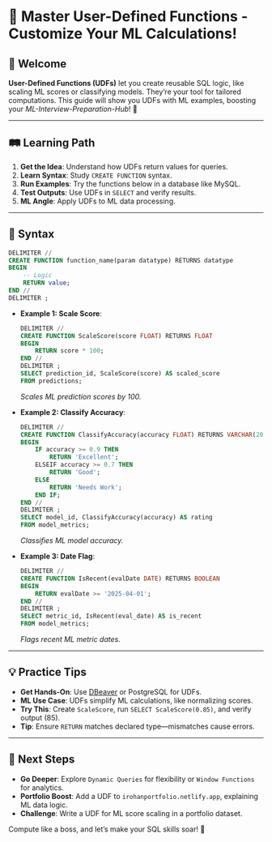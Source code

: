 # 🎉 Master User-Defined Functions - Customize Your ML Calculations!

## 🌟 Welcome

**User-Defined Functions (UDFs)** let you create reusable SQL logic, like scaling ML scores or classifying models. They’re your tool for tailored computations. This guide will show you UDFs with ML examples, boosting your *ML-Interview-Preparation-Hub*! 🚀

---

## 🛤️ Learning Path

1. **Get the Idea**: Understand how UDFs return values for queries.
2. **Learn Syntax**: Study `CREATE FUNCTION` syntax.
3. **Run Examples**: Try the functions below in a database like MySQL.
4. **Test Outputs**: Use UDFs in `SELECT` and verify results.
5. **ML Angle**: Apply UDFs to ML data processing.

---

## 📜 Syntax

```sql
DELIMITER //
CREATE FUNCTION function_name(param datatype) RETURNS datatype
BEGIN
    -- Logic
    RETURN value;
END //
DELIMITER ;
```

- **Example 1: Scale Score**:
  ```sql
  DELIMITER //
  CREATE FUNCTION ScaleScore(score FLOAT) RETURNS FLOAT
  BEGIN
      RETURN score * 100;
  END //
  DELIMITER ;
  SELECT prediction_id, ScaleScore(score) AS scaled_score
  FROM predictions;
  ```
  *Scales ML prediction scores by 100.*

- **Example 2: Classify Accuracy**:
  ```sql
  DELIMITER //
  CREATE FUNCTION ClassifyAccuracy(accuracy FLOAT) RETURNS VARCHAR(20)
  BEGIN
      IF accuracy >= 0.9 THEN
          RETURN 'Excellent';
      ELSEIF accuracy >= 0.7 THEN
          RETURN 'Good';
      ELSE
          RETURN 'Needs Work';
      END IF;
  END //
  DELIMITER ;
  SELECT model_id, ClassifyAccuracy(accuracy) AS rating
  FROM model_metrics;
  ```
  *Classifies ML model accuracy.*

- **Example 3: Date Flag**:
  ```sql
  DELIMITER //
  CREATE FUNCTION IsRecent(evalDate DATE) RETURNS BOOLEAN
  BEGIN
      RETURN evalDate >= '2025-04-01';
  END //
  DELIMITER ;
  SELECT metric_id, IsRecent(eval_date) AS is_recent
  FROM model_metrics;
  ```
  *Flags recent ML metric dates.*

---

## 💡 Practice Tips

- **Get Hands-On**: Use [DBeaver](https://dbeaver.io) or PostgreSQL for UDFs.
- **ML Use Case**: UDFs simplify ML calculations, like normalizing scores.
- **Try This**: Create `ScaleScore`, run `SELECT ScaleScore(0.85)`, and verify output (85).
- **Tip**: Ensure `RETURN` matches declared type—mismatches cause errors.

---

## 🚀 Next Steps

- **Go Deeper**: Explore `Dynamic Queries` for flexibility or `Window Functions` for analytics.
- **Portfolio Boost**: Add a UDF to `irohanportfolio.netlify.app`, explaining ML data logic.
- **Challenge**: Write a UDF for ML score scaling in a portfolio dataset.

Compute like a boss, and let’s make your SQL skills soar! 🌟